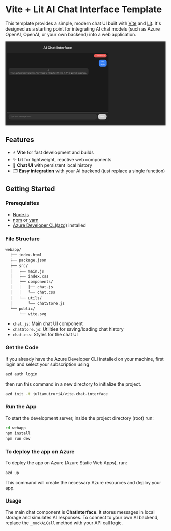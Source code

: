 # Vite + Lit AI Chat Interface Template

This template provides a simple, modern chat UI built with [Vite](https://vitejs.dev/) and [Lit](https://lit.dev/). It's designed as a starting point for integrating AI chat models (such as Azure OpenAI, OpenAI, or your own backend) into a web application.

![Chat UI Screenshot](./ai-chat-interface.png)

## Features

- ⚡️ **Vite** for fast development and builds
- ✨ **Lit** for lightweight, reactive web components
- 💬 **Chat UI** with persistent local history
- 🗂️ **Easy integration** with your AI backend (just replace a single function)

## Getting Started

### Prerequisites

- [Node.js](https://nodejs.org/)
- [npm](https://www.npmjs.com/) or [yarn](https://yarnpkg.com/)
- [Azure Developer CLI(azd)](https://learn.microsoft.com/en-us/azure/developer/azure-developer-cli/install-azd?tabs=winget-windows%2Cbrew-mac%2Cscript-linux&pivots=os-windows) installed

### File Structure

```markdown
webapp/
  ├── index.html
  ├── package.json
  ├── src/
  │   ├── main.js
  │   ├── index.css
  │   ├── components/
  │   │   ├── chat.js
  │   │   └── chat.css
  │   └── utils/
  │       └── chatStore.js
  └── public/
      └── vite.svg
```
- `chat.js`: Main chat UI component
- `chatStore.js`: Utilities for saving/loading chat history
- `chat.css`: Styles for the chat UI 

### Get the Code

If you already have the Azure Developer CLI installed on your machine, first login and select your subscription using

```sh
azd auth login
```

then run this command in a new directory to initialize the project.

```sh
azd init -t juliamuiruri4/vite-chat-interface
```

### Run the App

To start the development server, inside the project directory (root) run:

```sh
cd webapp
npm install
npm run dev
```

### To deploy the app on Azure

To deploy the app on Azure (Azure Static Web Apps), run:

```sh
azd up
```
This command will create the necessary Azure resources and deploy your app.

### Usage

The main chat component is **ChatInterface**. It stores messages in local storage and simulates AI responses. To connect to your own AI backend, replace the `_mockAiCall` method with your API call logic.